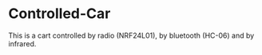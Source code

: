 # Controlled-Car
This is a cart controlled by radio (NRF24L01), by bluetooth (HC-06) and by infrared.
